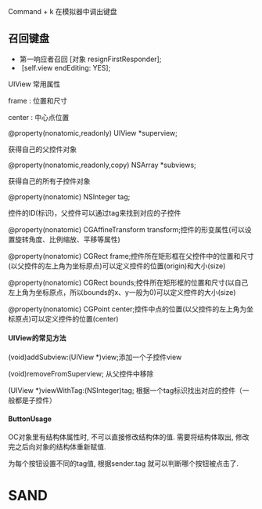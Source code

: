 Command + k  在模拟器中调出键盘



## 召回键盘

+ 第一响应者召回 		 [对象 resignFirstResponder];
+ ​          							[self.view endEditing: YES];



UIView 常用属性

frame : 位置和尺寸

center : 中心点位置

@property(nonatomic,readonly) UIView *superview;

获得自己的父控件对象

@property(nonatomic,readonly,copy) NSArray *subviews;

获得自己的所有子控件对象

@property(nonatomic) NSInteger tag;

控件的ID(标识)，父控件可以通过tag来找到对应的子控件

@property(nonatomic) CGAffineTransform transform;控件的形变属性(可以设置旋转角度、比例缩放、平移等属性)

@property(nonatomic) CGRect frame;控件所在矩形框在父控件中的位置和尺寸(以父控件的左上角为坐标原点)可以定义控件的位置(origin)和大小(size)

@property(nonatomic) CGRect bounds;控件所在矩形框的位置和尺寸(以自己左上角为坐标原点，所以bounds的x、y一般为0)可以定义控件的大小(size)

@property(nonatomic) CGPoint center;控件中点的位置(以父控件的左上角为坐标原点)可以定义控件的位置(center)

#### UIView的常见方法

(void)addSubview:(UIView *)view;添加一个子控件view

(void)removeFromSuperview; 从父控件中移除

(UIView *)viewWithTag:(NSInteger)tag; 根据一个tag标识找出对应的控件（一般都是子控件）



#### ButtonUsage

OC对象里有结构体属性时, 不可以直接修改结构体的值. 需要将结构体取出, 修改完之后向对象的结构体重新赋值.

为每个按钮设置不同的tag值, 根据sender.tag 就可以判断哪个按钮被点击了.

# SAND 

